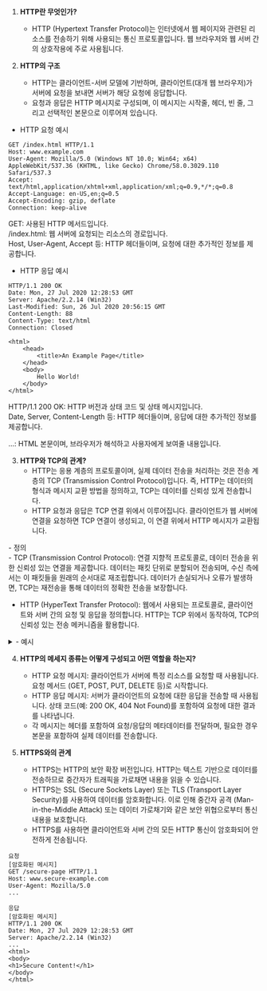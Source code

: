 1. **HTTP란 무엇인가?**
   - HTTP (Hypertext Transfer Protocol)는 인터넷에서 웹 페이지와 관련된 리소스를 전송하기 위해 사용되는 통신 프로토콜입니다. 웹 브라우저와 웹 서버 간의 상호작용에 주로 사용됩니다.

2. **HTTP의 구조**
   - HTTP는 클라이언트-서버 모델에 기반하며, 클라이언트(대개 웹 브라우저)가 서버에 요청을 보내면 서버가 해당 요청에 응답합니다.
   - 요청과 응답은 HTTP 메시지로 구성되며, 이 메시지는 시작줄, 헤더, 빈 줄, 그리고 선택적인 본문으로 이루어져 있습니다.

- HTTP 요청 예시
```
GET /index.html HTTP/1.1
Host: www.example.com
User-Agent: Mozilla/5.0 (Windows NT 10.0; Win64; x64) AppleWebKit/537.36 (KHTML, like Gecko) Chrome/58.0.3029.110 Safari/537.3
Accept: text/html,application/xhtml+xml,application/xml;q=0.9,*/*;q=0.8
Accept-Language: en-US,en;q=0.5
Accept-Encoding: gzip, deflate
Connection: keep-alive
```

GET: 사용된 HTTP 메서드입니다.  
/index.html: 웹 서버에 요청되는 리소스의 경로입니다.  
Host, User-Agent, Accept 등: HTTP 헤더들이며, 요청에 대한 추가적인 정보를 제공합니다.  


- HTTP 응답 예시
```
HTTP/1.1 200 OK
Date: Mon, 27 Jul 2020 12:28:53 GMT
Server: Apache/2.2.14 (Win32)
Last-Modified: Sun, 26 Jul 2020 20:56:15 GMT
Content-Length: 88
Content-Type: text/html
Connection: Closed

<html>
	<head>
		<title>An Example Page</title>
	</head>
	<body>
		Hello World!
	</body>
</html>
```

HTTP/1.1 200 OK: HTTP 버전과 상태 코드 및 상태 메시지입니다.  
Date, Server, Content-Length 등: HTTP 헤더들이며, 응답에 대한 추가적인 정보를 제공합니다.  
<html>...</html>: HTML 본문이며, 브라우저가 해석하고 사용자에게 보여줄 내용입니다.  


3. **HTTP와 TCP의 관계?**
   - HTTP는 응용 계층의 프로토콜이며, 실제 데이터 전송을 처리하는 것은 전송 계층의 TCP (Transmission Control Protocol)입니다. 즉, HTTP는 데이터의 형식과 메시지 교환 방법을 정의하고, TCP는 데이터를 신뢰성 있게 전송합니다.
   - HTTP 요청과 응답은 TCP 연결 위에서 이루어집니다. 클라이언트가 웹 서버에 연결을 요청하면 TCP 연결이 생성되고, 이 연결 위에서 HTTP 메시지가 교환됩니다.

<detals>
	<summary>- 정의</summary>
- TCP (Transmission Control Protocol):
연결 지향적 프로토콜로, 데이터 전송을 위한 신뢰성 있는 연결을 제공합니다.
데이터는 패킷 단위로 분할되어 전송되며, 수신 측에서는 이 패킷들을 원래의 순서대로 재조립합니다.
데이터가 손실되거나 오류가 발생하면, TCP는 재전송을 통해 데이터의 정확한 전송을 보장합니다.

- HTTP (HyperText Transfer Protocol):
웹에서 사용되는 프로토콜로, 클라이언트와 서버 간의 요청 및 응답을 정의합니다.
HTTP는 TCP 위에서 동작하여, TCP의 신뢰성 있는 전송 메커니즘을 활용합니다.
</details>

<details>
	<summary>- 예시</summary>
웹 브라우저에서 "http://www.example.com"에 접속하려고 할 때 발생하는 과정:

1. **TCP 연결 설정**:
   - 웹 브라우저는 웹 서버의 IP 주소와 포트 80 (기본 HTTP 포트)을 대상으로 TCP 연결을 시작합니다.
   - 이 과정은 "3-way handshake"로 알려져 있습니다.
     1. 웹 브라우저 (클라이언트)가 서버에 SYN 패킷을 보냅니다.
     2. 서버는 SYN-ACK 패킷으로 응답합니다.
     3. 클라이언트는 ACK 패킷을 보내 연결을 확립합니다.

2. **HTTP 요청 및 응답**:
   - TCP 연결이 확립되면, 웹 브라우저는 해당 연결을 통해 HTTP 요청을 서버에 전송합니다.
```
GET / HTTP/1.1
Host: www.example.com
```
   - 서버는 요청을 처리한 후, 같은 TCP 연결을 통해 HTTP 응답을 보냅니다.
```
HTTP/1.1 200 OK
Content-Type: text/html

<html> ... 웹페이지의 내용 ... </html>

```

3. **TCP 연결 종료**:
   - 데이터 전송이 완료되면, TCP 연결은 일반적으로 종료됩니다.
   - 이 과정은 "4-way handshake"로 진행됩니다.
</details>

4. **HTTP의 메세지 종류는 어떻게 구성되고 어떤 역할을 하는지?**
   - HTTP 요청 메시지: 클라이언트가 서버에 특정 리소스를 요청할 때 사용됩니다. 요청 메서드 (GET, POST, PUT, DELETE 등)로 시작합니다.
   - HTTP 응답 메시지: 서버가 클라이언트의 요청에 대한 응답을 전송할 때 사용됩니다. 상태 코드(예: 200 OK, 404 Not Found)를 포함하여 요청에 대한 결과를 나타냅니다.
   - 각 메시지는 헤더를 포함하여 요청/응답의 메타데이터를 전달하며, 필요한 경우 본문을 포함하여 실제 데이터를 전송합니다.

5. **HTTPS와의 관계**
   - HTTPS는 HTTP의 보안 확장 버전입니다. HTTP는 텍스트 기반으로 데이터를 전송하므로 중간자가 트래픽을 가로채면 내용을 읽을 수 있습니다.
   - HTTPS는 SSL (Secure Sockets Layer) 또는 TLS (Transport Layer Security)를 사용하여 데이터를 암호화합니다. 이로 인해 중간자 공격 (Man-in-the-Middle Attack) 또는 데이터 가로채기와 같은 보안 위협으로부터 통신 내용을 보호합니다.
   - HTTPS를 사용하면 클라이언트와 서버 간의 모든 HTTP 통신이 암호화되어 안전하게 전송됩니다.


```
요청
[암호화된 메시지]
GET /secure-page HTTP/1.1
Host: www.secure-example.com
User-Agent: Mozilla/5.0
...
```
```
응답
[암호화된 메시지]
HTTP/1.1 200 OK
Date: Mon, 27 Jul 2029 12:28:53 GMT
Server: Apache/2.2.14 (Win32)
...
<html>
<body>
<h1>Secure Content!</h1>
</body>
</html>
```

